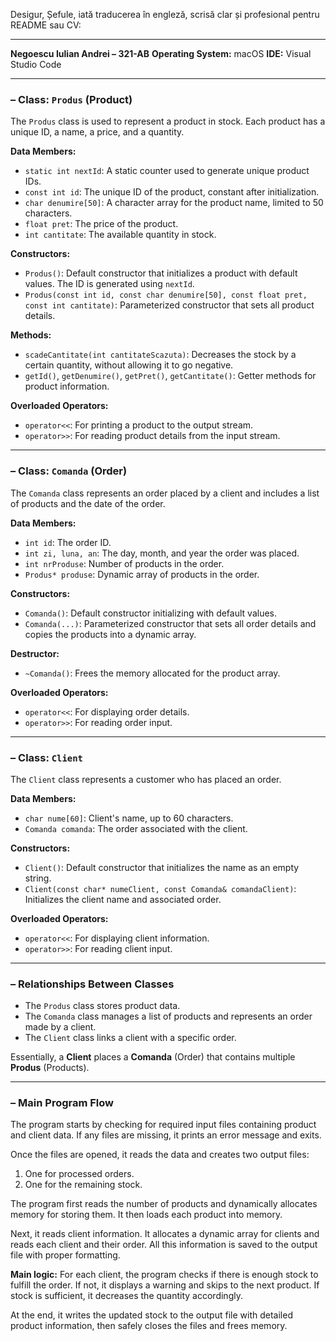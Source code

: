 Desigur, Șefule, iată traducerea în engleză, scrisă clar și profesional pentru README sau CV:

---

**Negoescu Iulian Andrei – 321-AB**
**Operating System:** macOS
**IDE:** Visual Studio Code

---

### **– Class: `Produs` (Product)**

The `Produs` class is used to represent a product in stock. Each product has a unique ID, a name, a price, and a quantity.

**Data Members:**

* `static int nextId`: A static counter used to generate unique product IDs.
* `const int id`: The unique ID of the product, constant after initialization.
* `char denumire[50]`: A character array for the product name, limited to 50 characters.
* `float pret`: The price of the product.
* `int cantitate`: The available quantity in stock.

**Constructors:**

* `Produs()`: Default constructor that initializes a product with default values. The ID is generated using `nextId`.
* `Produs(const int id, const char denumire[50], const float pret, const int cantitate)`: Parameterized constructor that sets all product details.

**Methods:**

* `scadeCantitate(int cantitateScazuta)`: Decreases the stock by a certain quantity, without allowing it to go negative.
* `getId()`, `getDenumire()`, `getPret()`, `getCantitate()`: Getter methods for product information.

**Overloaded Operators:**

* `operator<<`: For printing a product to the output stream.
* `operator>>`: For reading product details from the input stream.

---

### **– Class: `Comanda` (Order)**

The `Comanda` class represents an order placed by a client and includes a list of products and the date of the order.

**Data Members:**

* `int id`: The order ID.
* `int zi, luna, an`: The day, month, and year the order was placed.
* `int nrProduse`: Number of products in the order.
* `Produs* produse`: Dynamic array of products in the order.

**Constructors:**

* `Comanda()`: Default constructor initializing with default values.
* `Comanda(...)`: Parameterized constructor that sets all order details and copies the products into a dynamic array.

**Destructor:**

* `~Comanda()`: Frees the memory allocated for the product array.

**Overloaded Operators:**

* `operator<<`: For displaying order details.
* `operator>>`: For reading order input.

---

### **– Class: `Client`**

The `Client` class represents a customer who has placed an order.

**Data Members:**

* `char nume[60]`: Client's name, up to 60 characters.
* `Comanda comanda`: The order associated with the client.

**Constructors:**

* `Client()`: Default constructor that initializes the name as an empty string.
* `Client(const char* numeClient, const Comanda& comandaClient)`: Initializes the client name and associated order.

**Overloaded Operators:**

* `operator<<`: For displaying client information.
* `operator>>`: For reading client input.

---

### **– Relationships Between Classes**

* The `Produs` class stores product data.
* The `Comanda` class manages a list of products and represents an order made by a client.
* The `Client` class links a client with a specific order.

Essentially, a **Client** places a **Comanda** (Order) that contains multiple **Produs** (Products).

---

### **– Main Program Flow**

The program starts by checking for required input files containing product and client data. If any files are missing, it prints an error message and exits.

Once the files are opened, it reads the data and creates two output files:

1. One for processed orders.
2. One for the remaining stock.

The program first reads the number of products and dynamically allocates memory for storing them. It then loads each product into memory.

Next, it reads client information. It allocates a dynamic array for clients and reads each client and their order. All this information is saved to the output file with proper formatting.

**Main logic:**
For each client, the program checks if there is enough stock to fulfill the order. If not, it displays a warning and skips to the next product. If stock is sufficient, it decreases the quantity accordingly.

At the end, it writes the updated stock to the output file with detailed product information, then safely closes the files and frees memory.


